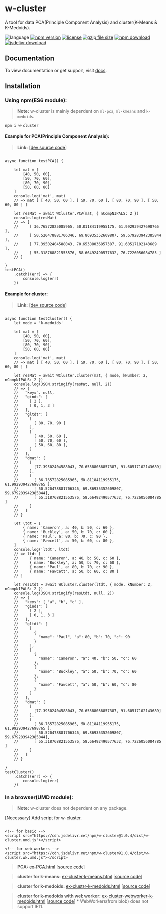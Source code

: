 # w-cluster
A tool for data PCA(Principle Component Analysis) and cluster(K-Means & K-Medoids).

![language](https://img.shields.io/badge/language-JavaScript-orange.svg) 
[![npm version](http://img.shields.io/npm/v/w-cluster.svg?style=flat)](https://npmjs.org/package/w-cluster) 
[![license](https://img.shields.io/npm/l/w-cluster.svg?style=flat)](https://npmjs.org/package/w-cluster) 
[![gzip file size](http://img.badgesize.io/yuda-lyu/w-cluster/master/dist/w-cluster.umd.js.svg?compression=gzip)](https://github.com/yuda-lyu/w-cluster)
[![npm download](https://img.shields.io/npm/dt/w-cluster.svg)](https://npmjs.org/package/w-cluster) 
[![jsdelivr download](https://img.shields.io/jsdelivr/npm/hm/w-cluster.svg)](https://www.jsdelivr.com/package/npm/w-cluster)

## Documentation
To view documentation or get support, visit [docs](https://yuda-lyu.github.io/w-cluster/global.html).

## Installation
### Using npm(ES6 module):
> **Note:** w-cluster is mainly dependent on `ml-pca`, `ml-kmeans` and `k-medoids`.
```alias
npm i w-cluster
```

#### Example for PCA(Principle Component Analysis):
> **Link:** [[dev source code](https://github.com/yuda-lyu/w-cluster/blob/master/g-PCA.mjs)]
```alias

async function testPCA() {

    let mat = [
        [40, 50, 60],
        [50, 70, 60],
        [80, 70, 90],
        [50, 60, 80]
    ]
    console.log('mat', mat)
    // => mat [ [ 40, 50, 60 ], [ 50, 70, 60 ], [ 80, 70, 90 ], [ 50, 60, 80 ] ]

    let resMat = await WCluster.PCA(mat, { nCompNIPALS: 2 })
    console.log(resMat)
    // => [
    //     [ 36.76572825085965, 50.81184119955175, 61.992939427698765 ],
    //     [ 50.520478881706346, 69.86935352609807, 59.679283942385844 ],
    //     [ 77.39502404588043, 70.65388036857387, 91.60517102143689 ],
    //     [ 55.318768821553576, 58.66492490577632, 76.7226056084785 ]
    // ]

}
testPCA()
    .catch((err) => {
        console.log(err)
    })

```

#### Example for cluster:
> **Link:** [[dev source code](https://github.com/yuda-lyu/w-cluster/blob/master/g-cluster.mjs)]
```alias

async function testCluster() {
    let mode = 'k-medoids'

    let mat = [
        [40, 50, 60],
        [50, 70, 60],
        [80, 70, 90],
        [50, 60, 80]
    ]
    console.log('mat', mat)
    // => mat [ [ 40, 50, 60 ], [ 50, 70, 60 ], [ 80, 70, 90 ], [ 50, 60, 80 ] ]

    let resMat = await WCluster.cluster(mat, { mode, kNumber: 2, nCompNIPALS: 2 })
    console.log(JSON.stringify(resMat, null, 2))
    // => {
    //   "keys": null,
    //   "ginds": [
    //     [ 2 ],
    //     [ 0, 1, 3 ]
    //   ],
    //   "gltdt": [
    //     [
    //       [ 80, 70, 90 ]
    //     ],
    //     [
    //       [ 40, 50, 60 ],
    //       [ 50, 70, 60 ],
    //       [ 50, 60, 80 ],
    //     ]
    //   ],
    //   "dmat": [
    //     [
    //       [77.39502404588043, 70.65388036857387, 91.60517102143689]
    //     ],
    //     [
    //       [ 36.76572825085965, 50.81184119955175, 61.992939427698765 ],
    //       [ 50.520478881706346, 69.86935352609807, 59.679283942385844],
    //       [ 55.318768821553576, 58.66492490577632, 76.7226056084785 ]
    //     ]
    //   ]
    // }

    let ltdt = [
        { name: 'Cameron', a: 40, b: 50, c: 60 },
        { name: 'Buckley', a: 50, b: 70, c: 60 },
        { name: 'Paul', a: 80, b: 70, c: 90 },
        { name: 'Fawcett', a: 50, b: 60, c: 80 },
    ]
    console.log('ltdt', ltdt)
    // => ltdt [
    //     { name: 'Cameron', a: 40, b: 50, c: 60 },
    //     { name: 'Buckley', a: 50, b: 70, c: 60 },
    //     { name: 'Paul', a: 80, b: 70, c: 90 },
    //     { name: 'Fawcett', a: 50, b: 60, c: 80 }
    // ]

    let resLtdt = await WCluster.cluster(ltdt, { mode, kNumber: 2, nCompNIPALS: 2 })
    console.log(JSON.stringify(resLtdt, null, 2))
    // => {
    //   "keys": [ "a", "b", "c" ],
    //   "ginds": [
    //     [ 2 ],
    //     [ 0, 1, 3 ]
    //   ],
    //   "gltdt": [
    //     [
    //       {
    //         "name": "Paul", "a": 80, "b": 70, "c": 90
    //       }
    //     ],
    //     [
    //       {
    //         "name": "Cameron", "a": 40, "b": 50, "c": 60
    //       },
    //       {
    //         "name": "Buckley", "a": 50, "b": 70, "c": 60
    //       },
    //       {
    //         "name": "Fawcett", "a": 50, "b": 60, "c": 80
    //       }
    //     ]
    //   ],
    //   "dmat": [
    //     [
    //       [77.39502404588043, 70.65388036857387, 91.60517102143689]
    //     ],
    //     [
    //       [ 36.76572825085965, 50.81184119955175, 61.992939427698765 ],
    //       [ 50.520478881706346, 69.86935352609807, 59.679283942385844],
    //       [ 55.318768821553576, 58.66492490577632, 76.7226056084785 ]
    //     ]
    //   ]
    // }

}
testCluster()
    .catch((err) => {
        console.log(err)
    })

```

### In a browser(UMD module):
> **Note:** w-cluster does not dependent on any package.

[Necessary] Add script for w-cluster.
```alias

<!-- for basic -->
<script src="https://cdn.jsdelivr.net/npm/w-cluster@1.0.4/dist/w-cluster.umd.js"></script>

<!-- for web workers -->
<script src="https://cdn.jsdelivr.net/npm/w-cluster@1.0.4/dist/w-cluster.wk.umd.js"></script>

```

> **PCA:** [ex-PCA.html](https://yuda-lyu.github.io/w-cluster/examples/ex-PCA.html) [[source code](https://github.com/yuda-lyu/w-cluster/blob/master/docs/examples/ex-PCA.html)]

> **cluster for k-means:** [ex-cluster-k-means.html](https://yuda-lyu.github.io/w-cluster/examples/ex-cluster-k-means.html) [[source code](https://github.com/yuda-lyu/w-cluster/blob/master/docs/examples/ex-cluster-k-means.html)]

> **cluster for k-medoids:** [ex-cluster-k-medoids.html](https://yuda-lyu.github.io/w-cluster/examples/ex-cluster-k-medoids.html) [[source code](https://github.com/yuda-lyu/w-cluster/blob/master/docs/examples/ex-cluster-k-medoids.html)]

> **cluster for k-medoids with web worker:** [ex-cluster-webworker-k-medoids.html](https://yuda-lyu.github.io/w-cluster/examples/ex-cluster-webworker-k-medoids.html) [[source code](https://github.com/yuda-lyu/w-cluster/blob/master/docs/examples/ex-cluster-webworker-k-medoids.html)] * WebWorkers(from blob) does not support IE11.
